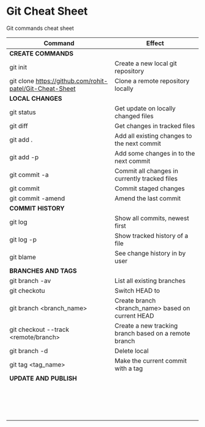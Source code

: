 # Git Cheat Sheet
Git commands cheat sheet



| Command | Effect|
| --- | --- |
| **CREATE COMMANDS** | |
|git init| Create a new local git repository |
|git clone https://github.com/rohit-patel/Git-Cheat-Sheet | Clone a remote repository locally|
| **LOCAL CHANGES** |  |
|git status | Get update on locally changed files|
|git diff | Get changes in tracked files|
| git add . | Add all existing changes to the next commit |
| git add -p <file> | Add some changes in <file> to the next commit |
| git commit -a | Commit all changes in currently tracked files |
| git commit | Commit staged changes |
| git commit -amend | Amend the last commit |
| **COMMIT HISTORY** |  |
| git log | Show all commits, newest first |
| git log -p <file> | Show tracked history of a file |
| git blame <file> | See change history in <file> by user |
| **BRANCHES AND TAGS** |  |
| git branch -av | List all existing branches |
| git checkotu <branch> | Switch HEAD to <branch>|
| git branch <branch_name> | Create branch <branch_name> based on current HEAD |
| git checkout --track <remote/branch> | Create a new tracking branch based on a remote branch |
| git branch -d <branch> | Delete local <branch> |
| git tag <tag_name> | Make the current commit with a tag |
| **UPDATE AND PUBLISH** |  |
|||
|||
|||
|||
|||
|||
|||
|||
|||
|||
|||
|||
|||
|||
|||
|||


  
